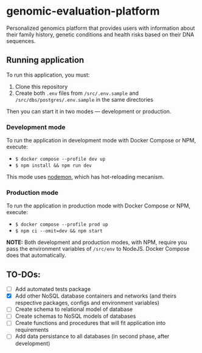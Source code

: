 # genomic-evaluation-platform
Personalized genomics platform that provides users with information about their family history, genetic conditions and health risks based on their DNA sequences.

## Running application

To run this application, you must:

1. Clone this repository
2. Create both `.env` files from `/src/.env.sample` and `/src/dbs/postgres/.env.sample` in the same directories

Then you can start it in two modes — development or production.

### Development mode 

To run the application in development mode with Docker Compose or NPM, execute:
  - `$ docker compose --profile dev up`
  - `$ npm install && npm run dev`

This mode uses [nodemon](https://www.npmjs.com/package/nodemon), which has hot-reloading mecanism.

### Production mode

To run the application in production mode with Docker Compose or NPM, execute:
  - `$ docker compose --profile prod up`
  - `$ npm ci --omit=dev && npm start`

**NOTE:** Both development and production modes, with NPM, require you pass the environment variables of `/src/env` to NodeJS. Docker Compose does that automatically.

## TO-DOs:

- [ ] Add automated tests package
- [x] Add other NoSQL database containers and networks (and theirs respective packages, configs and environment variables)
- [ ] Create schema to relational model of database
- [ ] Create schemas to NoSQL models of databases
- [ ] Create functions and procedures that will fit application into requirements
- [ ] Add data persistance to all databases (in second phase, after development)
